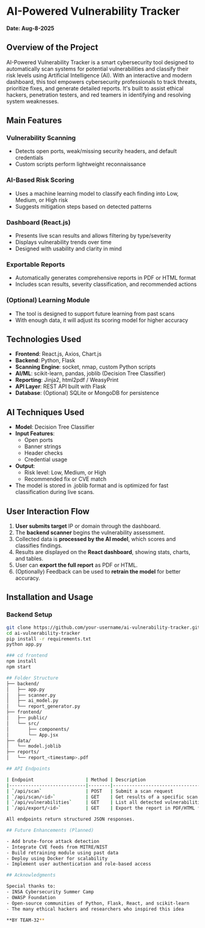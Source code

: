 # AI-Powered Vulnerability Tracker

**Date: Aug-8-2025**

## Overview of the Project

AI-Powered Vulnerability Tracker is a smart cybersecurity tool designed to automatically scan systems for potential vulnerabilities and classify their risk levels using Artificial Intelligence (AI). With an interactive and modern dashboard, this tool empowers cybersecurity professionals to track threats, prioritize fixes, and generate detailed reports. It's built to assist ethical hackers, penetration testers, and red teamers in identifying and resolving system weaknesses.

## Main Features

### Vulnerability Scanning
- Detects open ports, weak/missing security headers, and default credentials
- Custom scripts perform lightweight reconnaissance

### AI-Based Risk Scoring
- Uses a machine learning model to classify each finding into Low, Medium, or High risk
- Suggests mitigation steps based on detected patterns

### Dashboard (React.js)
- Presents live scan results and allows filtering by type/severity
- Displays vulnerability trends over time
- Designed with usability and clarity in mind

### Exportable Reports
- Automatically generates comprehensive reports in PDF or HTML format
- Includes scan results, severity classification, and recommended actions

### (Optional) Learning Module
- The tool is designed to support future learning from past scans
- With enough data, it will adjust its scoring model for higher accuracy

## Technologies Used

- **Frontend**: React.js, Axios, Chart.js
- **Backend**: Python, Flask
- **Scanning Engine**: socket, nmap, custom Python scripts
- **AI/ML**: scikit-learn, pandas, joblib (Decision Tree Classifier)
- **Reporting**: Jinja2, html2pdf / WeasyPrint
- **API Layer**: REST API built with Flask
- **Database**: (Optional) SQLite or MongoDB for persistence

## AI Techniques Used

- **Model**: Decision Tree Classifier
- **Input Features**:
  - Open ports
  - Banner strings
  - Header checks
  - Credential usage
- **Output**:
  - Risk level: Low, Medium, or High
  - Recommended fix or CVE match
- The model is stored in .joblib format and is optimized for fast classification during live scans.

## User Interaction Flow

1. **User submits target** IP or domain through the dashboard.
2. The **backend scanner** begins the vulnerability assessment.
3. Collected data is **processed by the AI model**, which scores and classifies findings.
4. Results are displayed on the **React dashboard**, showing stats, charts, and tables.
5. User can **export the full report** as PDF or HTML.
6. (Optionally) Feedback can be used to **retrain the model** for better accuracy.

## Installation and Usage

### Backend Setup
```bash
git clone https://github.com/your-username/ai-vulnerability-tracker.git
cd ai-vulnerability-tracker
pip install -r requirements.txt
python app.py

### cd frontend
npm install
npm start

## Folder Structure
├── backend/
│   ├── app.py
│   ├── scanner.py
│   ├── ai_model.py
│   └── report_generator.py
├── frontend/
│   ├── public/
│   └── src/
│       ├── components/
│       └── App.jsx
├── data/
│   └── model.joblib
├── reports/
│   └── report_<timestamp>.pdf

## API Endpoints

| Endpoint                   | Method | Description                          |
|----------------------------|--------|--------------------------------------|
| `/api/scan`                | POST   | Submit a scan request                |
| `/api/scan/<id>`           | GET    | Get results of a specific scan       |
| `/api/vulnerabilities`     | GET    | List all detected vulnerabilities    |
| `/api/export/<id>`         | GET    | Export the report in PDF/HTML format |

All endpoints return structured JSON responses.

## Future Enhancements (Planned)

- Add brute-force attack detection
- Integrate CVE feeds from MITRE/NIST
- Build retraining module using past data
- Deploy using Docker for scalability
- Implement user authentication and role-based access

## Acknowledgments

Special thanks to:
- INSA Cybersecurity Summer Camp
- OWASP Foundation
- Open-source communities of Python, Flask, React, and scikit-learn
- The many ethical hackers and researchers who inspired this idea

**BY TEAM-32**
